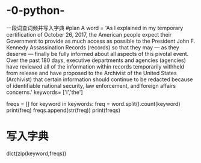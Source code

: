 # -0-python-
一段词查词频并写入字典
#plan A
word = 'As I explained in my temporary certification of October 26, 2017, the American people expect their Government to provide as much access as possible to the President John F. Kennedy Assassination Records (records) so that they may — as they deserve — finally be fully informed about all aspects of this pivotal event.  Over the past 180 days, executive departments and agencies (agencies) have reviewed all of the information within records temporarily withheld from release and have proposed to the Archivist of the United States (Archivist) that certain information should continue to be redacted because of identifiable national security, law enforcement, and foreign affairs concerns.'
keywords= ['I','the']

freqs = []
for keyword in keywords:
    freq = word.split().count(keyword)
    print(freq)
    freqs.append(str(freq))
print(freqs)
# 写入字典
dict(zip(keyword,freqs))   

